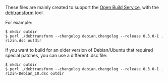 These files are mainly created to support the
[Open Build Service](https://build.opensuse.org/package/show/home:RizinOrg/rizin), with the
[debtransform](https://raw.githubusercontent.com/openSUSE/obs-build/master/debtransform)
tool.

For example:
```
$ mkdir outdir
$ perl ./debtransform --changelog debian.changelog --release 0.3.0-1 . rizin.dsc outdir
```

If you want to build for an older version of Debian/Ubuntu that required special
patches, you can use a different .dsc file:
```
$ mkdir outdir
$ perl ./debtransform --changelog debian.changelog --release 0.3.0-1 . rizin-Debian_10.dsc outdir
```